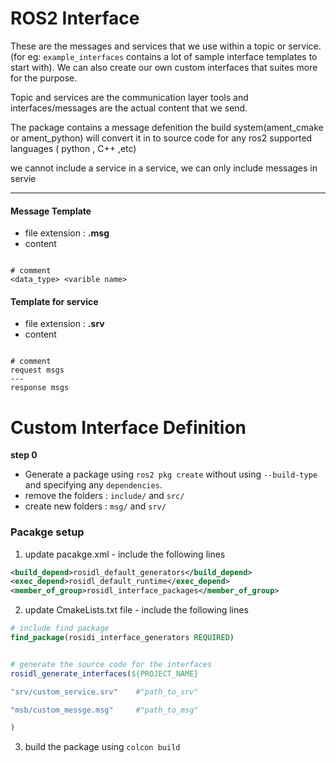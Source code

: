 # ROS2 Interface

These are the messages and services that we use within a topic or service. (for eg: `example_interfaces` contains a lot of sample interface templates to start with). We can also create our own custom interfaces that suites more for the purpose.

Topic and services are the communication layer tools and interfaces/messages are the actual content that we send.

The package contains a message defenition the build system(ament_cmake or ament_python) will convert it in to source code for any ros2 supported languages ( python , C++ ,etc)

we cannot include a service in a service, we can only include messages in servie

---

#### Message Template

- file extension : **.msg**
- content

```

# comment
<data_type> <varible name>

```

#### Template for service

- file extension : **.srv**
- content

```

# comment
request msgs
---
response msgs

```

# Custom Interface Definition


**step 0**

- Generate a package using `ros2 pkg create` without using `--build-type` and specifying any `dependencies`.
- remove the folders : `include/` and `src/`
- create new folders : `msg/` and `srv/`

### Pacakge setup

1. update pacakge.xml - include the following lines

```xml
<build_depend>rosidl_default_generators</build_depend>
<exec_depend>rosidl_default_runtime</exec_depend>
<member_of_group>rosidl_interface_packages</member_of_group>
```

2. update CmakeLists.txt file - include the following lines

```cmake
# include find package
find_package(rosidi_interface_generators REQUIRED)


# generate the source code for the interfaces
rosidl_generate_interfaces(${PROJECT_NAME}

"srv/custom_service.srv"    #"path_to_srv"

"msb/custom_messge.msg"     #"path_to_msg"

)
```

3. build the package using `colcon build`

